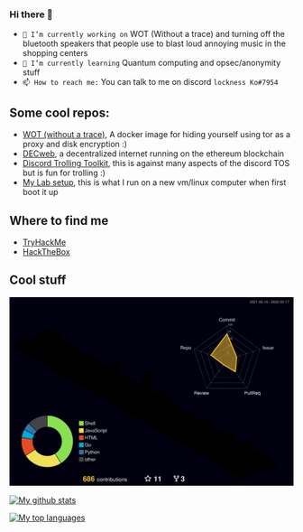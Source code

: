 ### Hi there 👋

<!--
**lockness-Ko/lockness-Ko** is a ✨ _special_ ✨ repository because its `README.md` (this file) appears on your GitHub profile.

Here are some ideas to get you started:

- 🔭 I’m currently working on ...
- 🌱 I’m currently learning ...
- 👯 I’m looking to collaborate on ...
- 🤔 I’m looking for help with ...
- 💬 Ask me about ...
- 📫 How to reach me: ...
- 😄 Pronouns: ...
- ⚡ Fun fact: ...
-->

- `🔭 I’m currently working on` WOT (Without a trace) and turning off the bluetooth speakers that people use to blast loud annoying music in the shopping centers
- `🌱 I’m currently learning` Quantum computing and opsec/anonymity stuff
- `📫 How to reach me:` You can talk to me on discord `lockness Ko#7954`

## Some cool repos:
 - [WOT (without a trace)](https://github.com/lockness-Ko/wot), A docker image for hiding yourself using tor as a proxy and disk encryption :)
 - [DECweb](https://github.com/lockness-Ko/DECweb), a decentralized internet running on the ethereum blockchain
 - [Discord Trolling Toolkit](https://github.com/lockness-Ko/troll_toolkit), this is against many aspects of the discord TOS but is fun for trolling :)
 - [My Lab setup](https://github.com/lockness-Ko/my-lab), this is what I run on a new vm/linux computer when first boot it up

## Where to find me
 - [TryHackMe](https://tryhackme.com/p/fl0wb1t)
 - [HackTheBox](https://app.hackthebox.eu/users/335400)

## Cool stuff

![](https://raw.githubusercontent.com/lockness-Ko/lockness-Ko/main/profile-3d-contrib/profile-night-rainbow.svg)

[![My github stats](https://github-readme-stats.vercel.app/api?username=lockness-Ko&count_private=true&show_icons=true&theme=dark)](https://github.com/anuraghazra/github-readme-stats)

[![My top languages](https://github-readme-stats.vercel.app/api/top-langs/?username=lockness-Ko&layout=compact&theme=dark)](https://github.com/anuraghazra/github-readme-stats)
